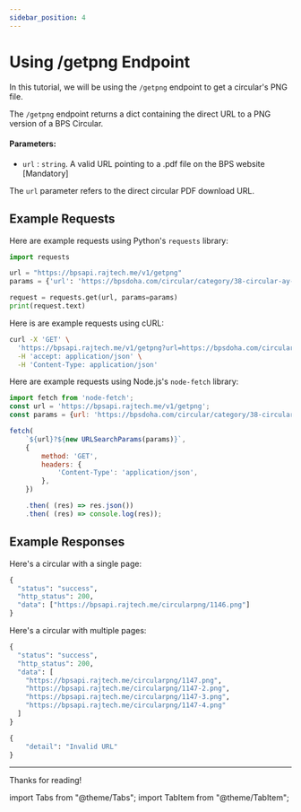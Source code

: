 ```yaml
---
sidebar_position: 4
---
```


# Using /getpng Endpoint

In this tutorial, we will be using the `/getpng` endpoint to get a circular's PNG file.

The `/getpng` endpoint returns a dict containing the direct URL to a PNG version of a BPS Circular.


#### Parameters:

- `url` : `string`. A valid URL pointing to a .pdf file on the BPS website [Mandatory]

The `url` parameter refers to the direct circular PDF download URL.


## Example Requests

<Tabs>



<TabItem value="python" label="Python" default>

Here are example requests using Python's `requests` library:


```python
import requests

url = "https://bpsapi.rajtech.me/v1/getpng"
params = {'url': 'https://bpsdoha.com/circular/category/38-circular-ay-2022-23?download=1147'}

request = requests.get(url, params=params)
print(request.text)
```



</TabItem>



<TabItem value="curl" label="cURL">

Here is are example requests using cURL:



```bash
curl -X 'GET' \
  'https://bpsapi.rajtech.me/v1/getpng?url=https://bpsdoha.com/circular/category/38-circular-ay-2022-23?download=1147' \
  -H 'accept: application/json' \
  -H 'Content-Type: application/json' 
```

</TabItem>



<TabItem value="nodejs" label="Node.js">

Here are example requests using Node.js's `node-fetch` library:


```js
import fetch from 'node-fetch';
const url = 'https://bpsapi.rajtech.me/v1/getpng';
const params = {url: 'https://bpsdoha.com/circular/category/38-circular-ay-2022-23?download=1147'};

fetch(
    `${url}?${new URLSearchParams(params)}`,
    {
        method: 'GET',
        headers: {
            'Content-Type': 'application/json',
        },
    })

    .then( (res) => res.json())
    .then( (res) => console.log(res));
```

</TabItem>



</Tabs>

## Example Responses

<Tabs>

<TabItem value="single-page" label="Single Page" default>

Here's a circular with a single page: 

```python
{
  "status": "success",
  "http_status": 200,
  "data": ["https://bpsapi.rajtech.me/circularpng/1146.png"]
}
```

</TabItem>

<TabItem value="multiple-page" label="Multiple Page" default>

Here's a circular with multiple pages:

```python
{
  "status": "success",
  "http_status": 200,
  "data": [
    "https://bpsapi.rajtech.me/circularpng/1147.png",
    "https://bpsapi.rajtech.me/circularpng/1147-2.png",
    "https://bpsapi.rajtech.me/circularpng/1147-3.png",
    "https://bpsapi.rajtech.me/circularpng/1147-4.png"
  ]
}
```

</TabItem>

<TabItem value="error" label="Error">

```python
{
    "detail": "Invalid URL"
}
```

</TabItem>
</Tabs>


---

Thanks for reading!

import Tabs			from "@theme/Tabs";
import TabItem		from "@theme/TabItem";
